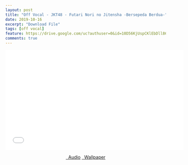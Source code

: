 ```yaml
---
layout: post
title: "Off Vocal - JKT48 - Futari Nori no Jitensha -Bersepeda Berdua-"
date: 2019-10-16
excerpt: "Download File"
tags: [off vocal]
feature: https://drive.google.com/uc?authuser=0&id=10D56KjUspCKlEbDll86xeXmN7oMk6aFf&export=download
comments: true
---
```

<iframe width="560" height="315" src="//www.youtube.com/embed/RbTJTSfImAc" frameborder="0"> </iframe>
<center>
<figure class="half">
<a href="https://drive.google.com/uc?authuser=0&id=104VeaVcMGJ5OQmGF58SnnoLzyD45q1ML&export=download" class="btn" target="_blank" rel="noopener noreferrer"><i class="fa fa-caret-down"></i> &nbsp; Audio</a>
<a href="https://drive.google.com/uc?authuser=0&id=10D56KjUspCKlEbDll86xeXmN7oMk6aFf&export=download" class="btn" target="_blank" rel="noopener noreferrer"><i class="fa fa-caret-down"></i> &nbsp; Wallpaper</a>
</figure>
</center>
